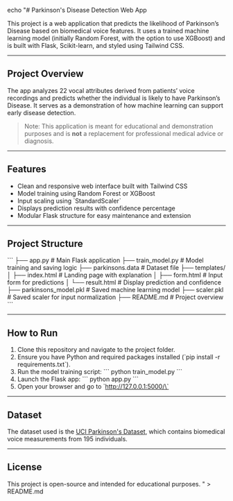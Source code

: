 echo "# Parkinson's Disease Detection Web App

This project is a web application that predicts the likelihood of Parkinson’s Disease based on biomedical voice features. It uses a trained machine learning model (initially Random Forest, with the option to use XGBoost) and is built with Flask, Scikit-learn, and styled using Tailwind CSS.

---

## Project Overview

The app analyzes 22 vocal attributes derived from patients’ voice recordings and predicts whether the individual is likely to have Parkinson’s Disease. It serves as a demonstration of how machine learning can support early disease detection.

> Note: This application is meant for educational and demonstration purposes and is **not** a replacement for professional medical advice or diagnosis.

---

## Features

- Clean and responsive web interface built with Tailwind CSS  
- Model training using Random Forest or XGBoost  
- Input scaling using \`StandardScaler\`  
- Displays prediction results with confidence percentage  
- Modular Flask structure for easy maintenance and extension  

---

## Project Structure

\`\`\`
├── app.py               # Main Flask application
├── train_model.py       # Model training and saving logic
├── parkinsons.data      # Dataset file
├── templates/
│   ├── index.html       # Landing page with explanation
│   ├── form.html        # Input form for predictions
│   └── result.html      # Display prediction and confidence
├── parkinsons_model.pkl # Saved machine learning model
├── scaler.pkl           # Saved scaler for input normalization
├── README.md            # Project overview
\`\`\`

---

## How to Run

1. Clone this repository and navigate to the project folder.
2. Ensure you have Python and required packages installed (\`pip install -r requirements.txt\`).
3. Run the model training script:
   \`\`\`
   python train_model.py
   \`\`\`
4. Launch the Flask app:
   \`\`\`
   python app.py
   \`\`\`
5. Open your browser and go to \`http://127.0.0.1:5000/\`

---

## Dataset

The dataset used is the [UCI Parkinson's Dataset](https://archive.ics.uci.edu/ml/datasets/parkinsons), which contains biomedical voice measurements from 195 individuals.

---

## License

This project is open-source and intended for educational purposes.
" > README.md
